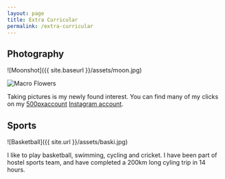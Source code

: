 ```yaml
---
layout: page
title: Extra Curricular
permalink: /extra-curricular
---
```


## Photography
![Moonshot]({{ site.baseurl }}/assets/moon.jpg)

![Macro Flowers]({{site.url}}/assets/macro.jpg)

Taking pictures is my newly found interest. You can find many of my clicks on my [500pxaccount](https://500px.com/abhishandy) [Instagram account](https://instagram.com/abhishandy).

## Sports

![Basketball]({{ site.url }}/assets/baski.jpg)

I like to play basketball, swimming, cycling and cricket. I have been part of hostel sports team, and have completed a 200km long cyling trip in 14 hours.
